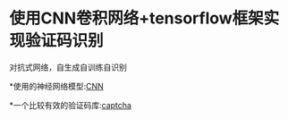 使用CNN卷积网络+tensorflow框架实现验证码识别
========================
对抗式网络，自生成自训练自识别

*使用的神经网络模型:[CNN](http://www.cnblogs.com/nsnow/p/4562363.html)

*一个比较有效的验证码库:[captcha](https://github.com/lepture/captcha)

